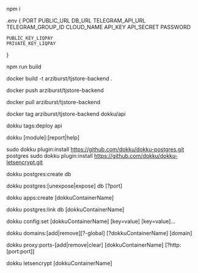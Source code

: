 <!-- local -->

npm i

.env {
    PORT
    PUBLIC_URL
    DB_URL
    TELEGRAM_API_URL
    TELEGRAM_GROUP_ID
    CLOUD_NAME
    API_KEY
    API_SECRET
    PASSWORD

    PUBLIC_KEY_LIQPAY
    PRIVATE_KEY_LIQPAY
}

npm run build

docker build -t arziburst/tjstore-backend .

docker push arziburst/tjstore-backend

<!-- droplet -->

docker pull arziburst/tjstore-backend

docker tag arziburst/tjstore-backend dokku/api

dokku tags:deploy api

<!-- Dokku fast docs -->
dokku [module]:[report|help] 

sudo dokku plugin:install https://github.com/dokku/dokku-postgres.git postgres
sudo dokku plugin:install https://github.com/dokku/dokku-letsencrypt.git 

dokku postgres:create db

dokku postgres:[unexpose|expose] db [?port]

dokku apps:create [dokkuContainerName]

dokku postgres:link db [dokkuContainerName]

dokku config:set [dokkuContainerName] [key=value] [key=value]...

dokku domains:[add|remove][?-global] [?dokkuContainerName] [domain]

dokku proxy:ports-[add|remove|clear] [dokkuContainerName] [?http:[port:port]]

dokku letsencrypt [dokkuContainerName]